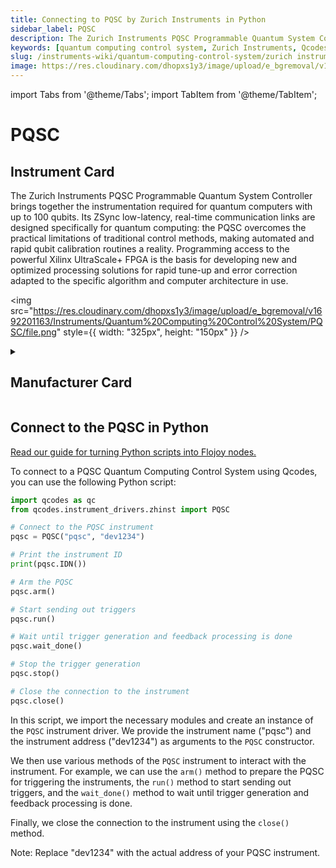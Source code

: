 ```yaml
---
title: Connecting to PQSC by Zurich Instruments in Python
sidebar_label: PQSC
description: The Zurich Instruments PQSC Programmable Quantum System Controller brings together the instrumentation required for quantum computers with up to 100 qubits. Its ZSync low-latency, real-time communication links are designed specifically for quantum computing-> the PQSC overcomes the practical limitations of traditional control methods, making automated and rapid qubit calibration routines a reality. Programming access to the powerful Xilinx UltraScale+ FPGA is the basis for developing new and optimized processing solutions for rapid tune-up and error correction adapted to the specific algorithm and computer architecture in use.
keywords: [quantum computing control system, Zurich Instruments, Qcodes]
slug: /instruments-wiki/quantum-computing-control-system/zurich instruments/pqsc
image: https://res.cloudinary.com/dhopxs1y3/image/upload/e_bgremoval/v1692201163/Instruments/Quantum%20Computing%20Control%20System/PQSC/file.png
---
```


import Tabs from '@theme/Tabs';
import TabItem from '@theme/TabItem';

# PQSC

## Instrument Card

<div className="flex">

<div>

The Zurich Instruments PQSC Programmable Quantum System Controller brings together the instrumentation required for quantum computers with up to 100 qubits. Its ZSync low-latency, real-time communication links are designed specifically for quantum computing: the PQSC overcomes the practical limitations of traditional control methods, making automated and rapid qubit calibration routines a reality. Programming access to the powerful Xilinx UltraScale+ FPGA is the basis for developing new and optimized processing solutions for rapid tune-up and error correction adapted to the specific algorithm and computer architecture in use.

</div>

<img src="https://res.cloudinary.com/dhopxs1y3/image/upload/e_bgremoval/v1692201163/Instruments/Quantum%20Computing%20Control%20System/PQSC/file.png" style={{ width: "325px", height: "150px" }} />

</div>

<details>
<summary><h2>Manufacturer Card</h2></summary>

<img src="https://res.cloudinary.com/dhopxs1y3/image/upload/e_bgremoval/v1692126012/Instruments/Vendor%20Logos/Zurich_Instruments.png" style={{ width: "100%", objectFit: "cover" }} />

Zurich Instruments Ltd. is a privately owned company developing and selling advanced test and measurement instruments equipped with software for dynamic signal analysis. <a href="https://www.zhinst.com/americas/en">Website</a>.

<ul>
  <li>Headquarters: Switzerland</li>
  <li>Yearly Revenue (millions, USD): 38.0</li>
</ul>
</details>

## Connect to the PQSC in Python

[Read our guide for turning Python scripts into Flojoy nodes.](https://docs.flojoy.ai/custom-nodes/creating-custom-node/)


<Tabs>
<TabItem value="Qcodes" label="Qcodes">

To connect to a PQSC Quantum Computing Control System using Qcodes, you can use the following Python script:

```python
import qcodes as qc
from qcodes.instrument_drivers.zhinst import PQSC

# Connect to the PQSC instrument
pqsc = PQSC("pqsc", "dev1234")

# Print the instrument ID
print(pqsc.IDN())

# Arm the PQSC
pqsc.arm()

# Start sending out triggers
pqsc.run()

# Wait until trigger generation and feedback processing is done
pqsc.wait_done()

# Stop the trigger generation
pqsc.stop()

# Close the connection to the instrument
pqsc.close()
```

In this script, we import the necessary modules and create an instance of the `PQSC` instrument driver. We provide the instrument name ("pqsc") and the instrument address ("dev1234") as arguments to the `PQSC` constructor.

We then use various methods of the `PQSC` instrument to interact with the instrument. For example, we can use the `arm()` method to prepare the PQSC for triggering the instruments, the `run()` method to start sending out triggers, and the `wait_done()` method to wait until trigger generation and feedback processing is done.

Finally, we close the connection to the instrument using the `close()` method.

Note: Replace "dev1234" with the actual address of your PQSC instrument.

</TabItem>
</Tabs>